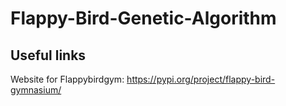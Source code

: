 # Flappy-Bird-Genetic-Algorithm

## Useful links
Website for Flappybirdgym: https://pypi.org/project/flappy-bird-gymnasium/
